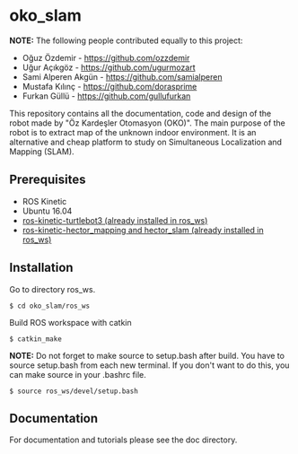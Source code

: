 # oko_slam
**NOTE:** The following people contributed equally to this project:
* Oğuz Özdemir - https://github.com/ozzdemir
* Uğur Açıkgöz - https://github.com/ugurmozart
* Sami Alperen Akgün - https://github.com/samialperen
* Mustafa Kılınç - https://github.com/dorasprime
* Furkan Güllü - https://github.com/gullufurkan

This repository contains all the documentation, code and design of the robot made by "Öz Kardeşler Otomasyon (OKO)".
The main purpose of the robot is to extract map of the unknown indoor environment. It is an alternative and cheap platform to study on Simultaneous Localization and Mapping (SLAM).

## Prerequisites
* ROS Kinetic
* Ubuntu 16.04
* [ros-kinetic-turtlebot3 (already installed in ros_ws)](https://github.com/ROBOTIS-GIT/turtlebot3)
* [ros-kinetic-hector_mapping and hector_slam (already installed in ros_ws)](https://github.com/tu-darmstadt-ros-pkg/hector_slam)
## Installation 
Go to directory ros_ws.
```
$ cd oko_slam/ros_ws
```
Build ROS workspace with catkin
```
$ catkin_make
```
**NOTE:** Do not forget to make source to setup.bash after build. You have to source setup.bash from each new terminal. If you don't want to do this, you can make source in your .bashrc file.
```
$ source ros_ws/devel/setup.bash
```
## Documentation
For documentation and tutorials please see the doc directory.
